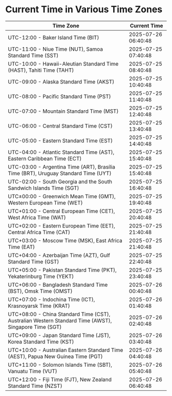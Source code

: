 # Current Time in Various Time Zones

| Time Zone | Current Time |
|-----------|--------------|
| UTC-12:00 - Baker Island Time (BIT) | 2025-07-26 06:40:48 |
| UTC-11:00 - Niue Time (NUT), Samoa Standard Time (SST) | 2025-07-25 07:40:48 |
| UTC-10:00 - Hawaii-Aleutian Standard Time (HAST), Tahiti Time (TAHT) | 2025-07-25 08:40:48 |
| UTC-09:00 - Alaska Standard Time (AKST) | 2025-07-25 10:40:48 |
| UTC-08:00 - Pacific Standard Time (PST) | 2025-07-25 11:40:48 |
| UTC-07:00 - Mountain Standard Time (MST) | 2025-07-25 12:40:48 |
| UTC-06:00 - Central Standard Time (CST) | 2025-07-25 13:40:48 |
| UTC-05:00 - Eastern Standard Time (EST) | 2025-07-25 14:40:48 |
| UTC-04:00 - Atlantic Standard Time (AST), Eastern Caribbean Time (ECT) | 2025-07-25 15:40:48 |
| UTC-03:00 - Argentina Time (ART), Brasília Time (BRT), Uruguay Standard Time (UYT) | 2025-07-25 15:40:48 |
| UTC-02:00 - South Georgia and the South Sandwich Islands Time (SGT) | 2025-07-25 16:40:48 |
| UTC±00:00 - Greenwich Mean Time (GMT), Western European Time (WET) | 2025-07-25 19:40:48 |
| UTC+01:00 - Central European Time (CET), West Africa Time (WAT) | 2025-07-25 20:40:48 |
| UTC+02:00 - Eastern European Time (EET), Central Africa Time (CAT) | 2025-07-25 21:40:48 |
| UTC+03:00 - Moscow Time (MSK), East Africa Time (EAT) | 2025-07-25 21:40:48 |
| UTC+04:00 - Azerbaijan Time (AZT), Gulf Standard Time (GST) | 2025-07-25 22:40:48 |
| UTC+05:00 - Pakistan Standard Time (PKT), Yekaterinburg Time (YEKT) | 2025-07-25 23:40:48 |
| UTC+06:00 - Bangladesh Standard Time (BST), Omsk Time (OMST) | 2025-07-26 00:40:48 |
| UTC+07:00 - Indochina Time (ICT), Krasnoyarsk Time (KRAT) | 2025-07-26 01:40:48 |
| UTC+08:00 - China Standard Time (CST), Australian Western Standard Time (AWST), Singapore Time (SGT) | 2025-07-26 02:40:48 |
| UTC+09:00 - Japan Standard Time (JST), Korea Standard Time (KST) | 2025-07-26 03:40:48 |
| UTC+10:00 - Australian Eastern Standard Time (AEST), Papua New Guinea Time (PGT) | 2025-07-26 04:40:48 |
| UTC+11:00 - Solomon Islands Time (SBT), Vanuatu Time (VUT) | 2025-07-26 05:40:48 |
| UTC+12:00 - Fiji Time (FJT), New Zealand Standard Time (NZST) | 2025-07-26 06:40:48 |
